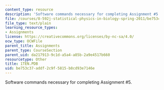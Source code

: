 ```yaml
---
content_type: resource
description: 'Software commands necessary for completing Assignment #5.'
file: /courses/8-592j-statistical-physics-in-biology-spring-2011/be753c37addf2c9f5815b8cd93e7146e_1TEN.PDB
file_type: text/plain
learning_resource_types:
- Assignments
license: https://creativecommons.org/licenses/by-nc-sa/4.0/
ocw_type: OCWFile
parent_title: Assignments
parent_type: CourseSection
parent_uid: da217913-9c1d-a5a4-a85b-2a9e4517b660
resourcetype: Other
title: 1TEN.PDB
uid: be753c37-addf-2c9f-5815-b8cd93e7146e
---
```

Software commands necessary for completing Assignment #5.